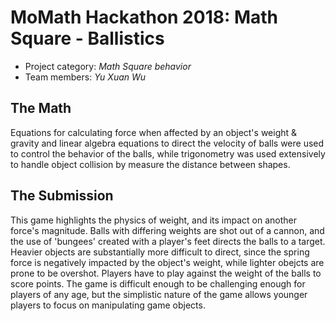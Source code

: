 # MoMath Hackathon 2018: Math Square - Ballistics

- Project category: _Math Square behavior_
- Team members: _Yu Xuan Wu_

## The Math

Equations for calculating force when affected by an object's weight & gravity and linear algebra equations to direct the velocity of balls were used to control the behavior of the balls, while trigonometry was used extensively to handle object collision by measure the distance between shapes.

## The Submission

This game highlights the physics of weight, and its impact on another force's magnitude. Balls with differing weights are shot out of a cannon, and the use of 'bungees' created with a player's feet directs the balls to a target. Heavier objects are substantially more difficult to direct, since the spring force is negatively impacted by the object's weight, while lighter obejcts are prone to be overshot. Players have to play against the weight of the balls to score points. The game is difficult enough to be challenging enough for players of any age, but the simplistic nature of the game allows younger players to focus on manipulating game objects.
